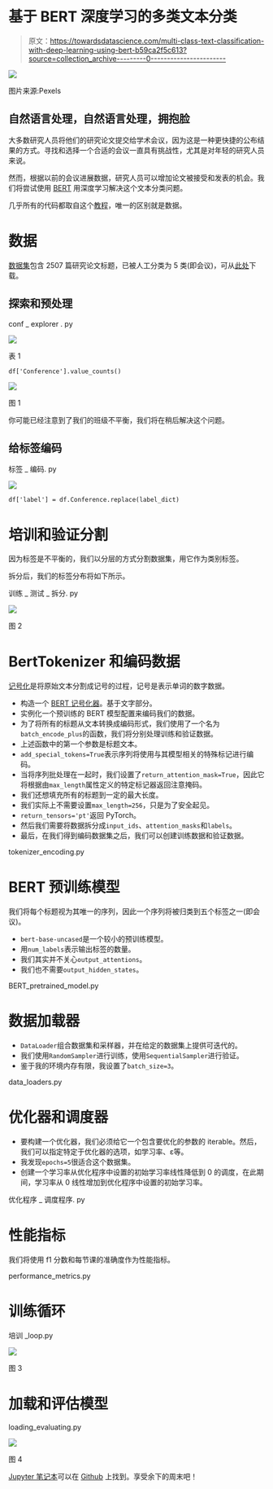 # 基于 BERT 深度学习的多类文本分类

> 原文：<https://towardsdatascience.com/multi-class-text-classification-with-deep-learning-using-bert-b59ca2f5c613?source=collection_archive---------0----------------------->

![](img/cae587e112414e50da2829104ff6b2ab.png)

图片来源:Pexels

## 自然语言处理，自然语言处理，拥抱脸

大多数研究人员将他们的研究论文提交给学术会议，因为这是一种更快捷的公布结果的方式。寻找和选择一个合适的会议一直具有挑战性，尤其是对年轻的研究人员来说。

然而，根据以前的会议进展数据，研究人员可以增加论文被接受和发表的机会。我们将尝试使用 [BERT](https://huggingface.co/transformers/model_doc/bert.html) 用深度学习解决这个文本分类问题。

几乎所有的代码都取自这个[教程](https://www.coursera.org/projects/sentiment-analysis-bert)，唯一的区别就是数据。

# 数据

[数据集](https://raw.githubusercontent.com/susanli2016/NLP-with-Python/master/data/title_conference.csv)包含 2507 篇研究论文标题，已被人工分类为 5 类(即会议)，可从[此处](https://raw.githubusercontent.com/susanli2016/NLP-with-Python/master/data/title_conference.csv)下载。

## 探索和预处理

conf _ explorer . py

![](img/5576e42a48a22562b06819321f2959be.png)

表 1

```
df['Conference'].value_counts()
```

![](img/87e9410512882fcbbafdad8cb4c8eb58.png)

图 1

你可能已经注意到了我们的班级不平衡，我们将在稍后解决这个问题。

## 给标签编码

标签 _ 编码. py

![](img/c4b016c312e16d54c46154362f28e046.png)

```
df['label'] = df.Conference.replace(label_dict)
```

# 培训和验证分割

因为标签是不平衡的，我们以分层的方式分割数据集，用它作为类别标签。

拆分后，我们的标签分布将如下所示。

训练 _ 测试 _ 拆分. py

![](img/37cc1521153d950b87fa4ae9c3e3268c.png)

图 2

# BertTokenizer 和编码数据

[记号化](https://huggingface.co/transformers/main_classes/tokenizer.html)是将原始文本分割成记号的过程，记号是表示单词的数字数据。

*   构造一个 [BERT 记号化器](https://huggingface.co/transformers/model_doc/bert.html#berttokenizer)。基于文字部分。
*   实例化一个预训练的 BERT 模型配置来编码我们的数据。
*   为了将所有的标题从文本转换成编码形式，我们使用了一个名为`batch_encode_plus`的函数，我们将分别处理训练和验证数据。
*   上述函数中的第一个参数是标题文本。
*   `add_special_tokens=True`表示序列将使用与其模型相关的特殊标记进行编码。
*   当将序列批处理在一起时，我们设置了`return_attention_mask=True`，因此它将根据由`max_length`属性定义的特定标记器返回注意掩码。
*   我们还想填充所有的标题到一定的最大长度。
*   我们实际上不需要设置`max_length=256`，只是为了安全起见。
*   `return_tensors='pt'`返回 PyTorch。
*   然后我们需要将数据拆分成`input_ids`、`attention_masks`和`labels`。
*   最后，在我们得到编码数据集之后，我们可以创建训练数据和验证数据。

tokenizer_encoding.py

# BERT 预训练模型

我们将每个标题视为其唯一的序列，因此一个序列将被归类到五个标签之一(即会议)。

*   `bert-base-uncased`是一个较小的预训练模型。
*   用`num_labels`表示输出标签的数量。
*   我们其实并不关心`output_attentions`。
*   我们也不需要`output_hidden_states`。

BERT_pretrained_model.py

# 数据加载器

*   `DataLoader`组合数据集和采样器，并在给定的数据集上提供可迭代的。
*   我们使用`RandomSampler`进行训练，使用`SequentialSampler`进行验证。
*   鉴于我的环境内存有限，我设置了`batch_size=3`。

data_loaders.py

# 优化器和调度器

*   要构建一个优化器，我们必须给它一个包含要优化的参数的 iterable。然后，我们可以指定特定于优化器的选项，如学习率、ε等。
*   我发现`epochs=5`很适合这个数据集。
*   创建一个学习率从优化程序中设置的初始学习率线性降低到 0 的调度，在此期间，学习率从 0 线性增加到优化程序中设置的初始学习率。

优化程序 _ 调度程序. py

# 性能指标

我们将使用 f1 分数和每节课的准确度作为性能指标。

performance_metrics.py

# 训练循环

培训 _loop.py

![](img/69fa45d8f105e1f557250794f29bd943.png)

图 3

# 加载和评估模型

loading_evaluating.py

![](img/433e75ece8a3d42b302b179cbc1d8427.png)

图 4

[Jupyter 笔记本](https://github.com/susanli2016/NLP-with-Python/blob/master/Text_Classification_With_BERT.ipynb)可以在 [Github](https://github.com/susanli2016/NLP-with-Python/blob/master/Text_Classification_With_BERT.ipynb) 上找到。享受余下的周末吧！